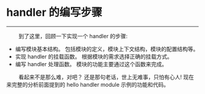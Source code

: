 # handler 的编写步骤
***

&emsp;&emsp;
到了这里，回顾一下实现一个 handler 的步骤:

+ 编写模块基本结构。
包括模块的定义，模块上下文结构，模块的配置结构等。
+ 实现 handler 的挂载函数。
根据模块的需求选择正确的挂载方式。
+ 编写 handler 处理函数。
模块的功能主要通过这个函数来完成。

&emsp;&emsp;
看起来不是那么难，对吧？
还是那句老话，世上无难事，只怕有心人!
现在来完整的分析前面提到的 hello handler module 示例的功能和代码。